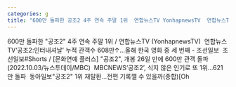 ```yaml
---
categories: g
title: "600만 돌파한 공조2 4주 연속 주말 1위  연합뉴스TV YonhapnewsTV  연합뉴스TV"
---
```

600만 돌파한 "공조2" 4주 연속 주말 1위 / 연합뉴스TV (YonhapnewsTV)&nbsp;&nbsp;연합뉴스TV‘공조2:인터내셔날’ 누적 관객수 608만↑…올해 한국 영화 중 세 번째 - 조선일보&nbsp;&nbsp;조선일보#Shorts / [문화연예 플러스] "공조2", 개봉 26일 만에 600만 관객 돌파 (2022.10.03/뉴스투데이/MBC)&nbsp;&nbsp;MBCNEWS‘공조2’, 식지 않은 인기로 또 1위…621만 돌파&nbsp;&nbsp;동아일보"공조2" 1위 재탈환...전편 기록깰 수 있을까(종합)[Oh